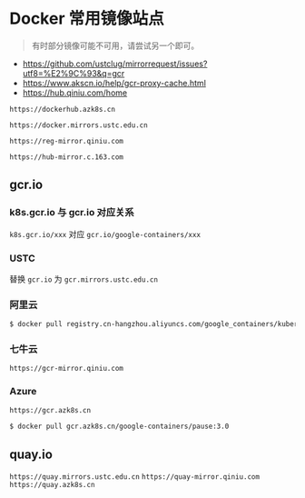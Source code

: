 # Docker 常用镜像站点

> 有时部分镜像可能不可用，请尝试另一个即可。

* https://github.com/ustclug/mirrorrequest/issues?utf8=%E2%9C%93&q=gcr
* https://www.akscn.io/help/gcr-proxy-cache.html
* https://hub.qiniu.com/home

`https://dockerhub.azk8s.cn`

`https://docker.mirrors.ustc.edu.cn`

`https://reg-mirror.qiniu.com`

`https://hub-mirror.c.163.com`

## gcr.io

### k8s.gcr.io 与 gcr.io 对应关系

`k8s.gcr.io/xxx` 对应 `gcr.io/google-containers/xxx`

### USTC

替换 `gcr.io` 为 `gcr.mirrors.ustc.edu.cn`

### 阿里云

```bash
$ docker pull registry.cn-hangzhou.aliyuncs.com/google_containers/kubernetes-dashboard-amd64:v1.10.1
```

### 七牛云

`https://gcr-mirror.qiniu.com`

### Azure

`https://gcr.azk8s.cn`

```bash
$ docker pull gcr.azk8s.cn/google-containers/pause:3.0
```

## quay.io

`https://quay.mirrors.ustc.edu.cn`
`https://quay-mirror.qiniu.com`
`https://quay.azk8s.cn`
